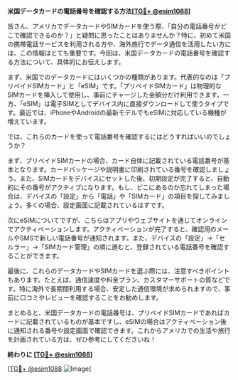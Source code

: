 **米国データカードの電話番号を確認する方法[[TG💪+ @esim1088](https://t.me/s/esim1088)]**

皆さん、アメリカでデータカードやSIMカードを使う際、「自分の電話番号がどこで確認できるのか？」と疑問に思ったことはありませんか？特に、初めて米国の携帯電話サービスを利用される方や、海外旅行でデータ通信を活用したい方には、この情報はとても重要です。今回は、米国データカードの電話番号を確認する方法について、具体的にお伝えします。

まず、米国でのデータカードにはいくつかの種類があります。代表的なのは「プリペイドSIMカード」と「eSIM」です。「プリペイドSIMカード」は物理的なSIMカードを挿入して使用し、事前にチャージした金額分だけ利用できます。一方、「eSIM」は電子SIMとしてデバイス内に直接ダウンロードして使うタイプです。最近では、iPhoneやAndroidの最新モデルでもeSIMに対応している機種が増えています。

では、これらのカードを使って電話番号を確認するにはどうすればいいのでしょうか？

まず、プリペイドSIMカードの場合、カード自体に記載されている電話番号が基本となります。カードパッケージや説明書に印刷されている番号を確認しましょう。また、SIMカードをデバイスにセットした後、初期設定が完了すると、自動的にその番号がアクティブになります。もし、どこにあるのか忘れてしまった場合は、デバイスの「設定」から「電話」や「SIMカード」の項目を探してみましょう。多くの場合、設定画面に記載されているはずです。

次にeSIMについてですが、こちらはアプリやウェブサイトを通じてオンラインでアクティベーションします。アクティベーションが完了すると、確認用のメールやSMSで新しい電話番号が通知されます。また、デバイスの「設定」→「セルラー」→「SIMカード管理」の順に進むと、登録されている電話番号を確認することができます。

最後に、これらのデータカードやSIMカードを選ぶ際には、注意すべきポイントもあります。たとえば、通信速度や料金プラン、カスタマーサポートの質などです。特に海外で長期間利用する場合、安定した通信環境が求められますので、事前に口コミやレビューを確認することをお勧めします。

まとめると、米国データカードの電話番号は、プリペイドSIMカードであればカードに記載されているものが基本ですし、eSIMの場合はアクティベーション後に通知される番号や設定画面で確認できます。これからアメリカでの生活や旅行を計画されている方は、ぜひ参考にしてくださいね！

**終わりに [[TG💪+ @esim1088](https://t.me/s/esim1088)]**

[[TG💪+ @esim1088](https://t.me/s/esim1088) ![Image](https://i.postimg.cc/Y0z9fWf4/image.png)]
